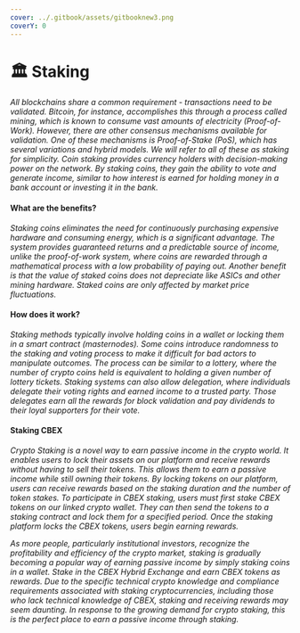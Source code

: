 ```yaml
---
cover: ../.gitbook/assets/gitbooknew3.png
coverY: 0
---
```


# 🏛 Staking

_All blockchains share a common requirement - transactions need to be validated. Bitcoin, for instance, accomplishes this through a process called mining, which is known to consume vast amounts of electricity (Proof-of-Work). However, there are other consensus mechanisms available for validation. One of these mechanisms is Proof-of-Stake (PoS), which has several variations and hybrid models. We will refer to all of these as staking for simplicity. Coin staking provides currency holders with decision-making power on the network. By staking coins, they gain the ability to vote and generate income, similar to how interest is earned for holding money in a bank account or investing it in the bank._

#### What are the benefits?

_Staking coins eliminates the need for continuously purchasing expensive hardware and consuming energy, which is a significant advantage. The system provides guaranteed returns and a predictable source of income, unlike the proof-of-work system, where coins are rewarded through a mathematical process with a low probability of paying out. Another benefit is that the value of staked coins does not depreciate like ASICs and other mining hardware. Staked coins are only affected by market price fluctuations._

#### How does it work?

_Staking methods typically involve holding coins in a wallet or locking them in a smart contract (masternodes). Some coins introduce randomness to the staking and voting process to make it difficult for bad actors to manipulate outcomes. The process can be similar to a lottery, where the number of crypto coins held is equivalent to holding a given number of lottery tickets. Staking systems can also allow delegation, where individuals delegate their voting rights and earned income to a trusted party. Those delegates earn all the rewards for block validation and pay dividends to their loyal supporters for their vote._

#### Staking CBEX

_Crypto Staking is a novel way to earn passive income in the crypto world. It enables users to lock their assets on our platform and receive rewards without having to sell their tokens. This allows them to earn a passive income while still owning their tokens. By locking tokens on our platform, users can receive rewards based on the staking duration and the number of token stakes. To participate in CBEX staking, users must first stake CBEX tokens on our linked crypto wallet. They can then send the tokens to a staking contract and lock them for a specified period. Once the staking platform locks the CBEX tokens, users begin earning rewards._

_As more people, particularly institutional investors, recognize the profitability and efficiency of the crypto market, staking is gradually becoming a popular way of earning passive income by simply staking coins in a wallet. Stake in the CBEX Hybrid Exchange and earn CBEX tokens as rewards. Due to the specific technical crypto knowledge and compliance requirements associated with staking cryptocurrencies, including those who lack technical knowledge of CBEX, staking and receiving rewards may seem daunting. In response to the growing demand for crypto staking, this is the perfect place to earn a passive income through staking._
